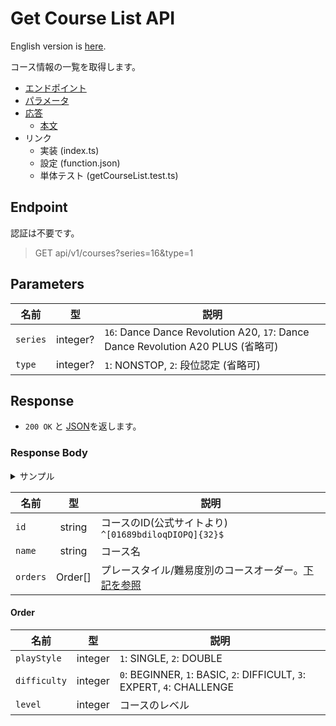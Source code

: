 # Get Course List API

English version is [here](./README.md).

コース情報の一覧を取得します。

- [エンドポイント](#endpoint)
- [パラメータ](#parameters)
- [応答](#response)
  - [本文](#response-body)
- リンク
  - 実装 (index.ts)
  - 設定 (function.json)
  - 単体テスト (getCourseList.test.ts)

## Endpoint

認証は不要です。

> GET api/v1/courses?series=16&type=1

## Parameters

|名前|型|説明|
|----|:--:|---|
|`series`|integer?|`16`: Dance Dance Revolution A20, `17`: Dance Dance Revolution A20 PLUS (省略可)|
|`type`|integer?|`1`: NONSTOP, `2`: 段位認定 (省略可)|

## Response

- `200 OK` と [JSON](#response-body)を返します。

### Response Body

<details>
  <summary>サンプル</summary>

```json
[
  {
    "id": "qbbOOO1QibO1861bqQII9lqlPiIoqb98",
    "name": "FIRST",
    "orders": [
      {
        "playStyle": 1,
        "difficulty": 0,
        "level": 4
      },
      {
        "playStyle": 1,
        "difficulty": 1,
        "level": 8
      },
      {
        "playStyle": 1,
        "difficulty": 2,
        "level": 9
      },
      {
        "playStyle": 1,
        "difficulty": 3,
        "level": 12
      },
      {
        "playStyle": 2,
        "difficulty": 1,
        "level": 9
      },
      {
        "playStyle": 2,
        "difficulty": 2,
        "level": 13
      },
      {
        "playStyle": 2,
        "difficulty": 3,
        "level": 11
      }
    ]
  }
]
```

</details>

|名前|型|説明|
|----|:--:|-----------|
|`id`|string|コースのID(公式サイトより) `^[01689bdiloqDIOPQ]{32}$`|
|`name`|string|コース名|
|`orders`|Order\[\]|プレースタイル/難易度別のコースオーダー。[下記を参照](#order)|

#### Order

|名前|型|説明|
|----|:--:|-----------|
|`playStyle`|integer|`1`: SINGLE, `2`: DOUBLE|
|`difficulty`|integer|`0`: BEGINNER, `1`: BASIC, `2`: DIFFICULT, `3`: EXPERT, `4`: CHALLENGE|
|`level`|integer|コースのレベル|
